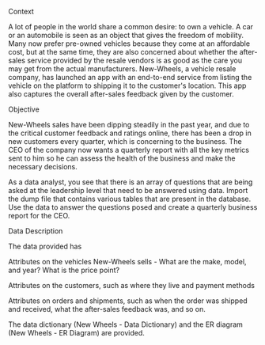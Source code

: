 Context

A lot of people in the world share a common desire: to own a vehicle. A car or an automobile is seen as an object that gives the freedom of mobility. Many now prefer pre-owned vehicles because they come at an affordable cost, but at the same time, they are also concerned about whether the after-sales service provided by the resale vendors is as good as the care you may get from the actual manufacturers. New-Wheels, a vehicle resale company, has launched an app with an end-to-end service from listing the vehicle on the platform to shipping it to the customer's location. This app also captures the overall after-sales feedback given by the customer.

 

Objective

New-Wheels sales have been dipping steadily in the past year, and due to the critical customer feedback and ratings online, there has been a drop in new customers every quarter, which is concerning to the business. The CEO of the company now wants a quarterly report with all the key metrics sent to him so he can assess the health of the business and make the necessary decisions.

As a data analyst, you see that there is an array of questions that are being asked at the leadership level that need to be answered using data. Import the dump file that contains various tables that are present in the database. Use the data to answer the questions posed and create a quarterly business report for the CEO.

 

Data Description

The data provided has

Attributes on the vehicles New-Wheels sells - What are the make, model, and year? What is the price point?

Attributes on the customers, such as where they live and payment methods

Attributes on orders and shipments, such as when the order was shipped and received, what the after-sales feedback was, and so on.

The data dictionary (New Wheels - Data Dictionary) and the ER diagram (New Wheels - ER Diagram) are provided.
